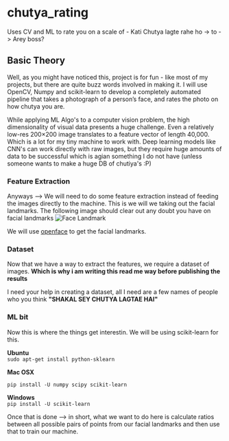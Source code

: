 # chutya_rating
Uses CV and ML to rate you on a scale of - Kati Chutya lagte rahe ho -> to -> Arey boss?

## Basic Theory
Well, as you might have noticed this, project is for fun -  like most of my projects, but there are quite buzz words involved in making it.
I will use OpenCV, Numpy and scikit-learn to develop a completely automated pipeline that takes a photograph of a person’s face, and rates the photo on how chutya you are.

While applying ML Algo's to a computer vision problem, the high dimensionality of visual data presents a huge challenge. Even a relatively low-res 200×200 image translates to a feature vector of length 40,000. Which is a lot for my tiny machine to work with. Deep learning models like CNN's can work directly with raw images, but they require huge amounts of data to be successful which is agian something I do not have (unless someone wants to make a huge DB of chutiya's :P)

### Feature Extraction
Anyways --> We will need to do some feature extraction instead of feeding the images directly to the machine.
This is we will we taking out the facial landmarks. The following image should clear out any doubt you have on facial landmarks
![Face Landmark](https://www.researchgate.net/profile/Zhiwen_Shao/publication/305388996/figure/fig1/AS:385037640978432@1468811535401/Fig-1-Facial-landmarks-are-divided-into-principal-subset-and-elaborate-subset-And-the.ppm)

We will use [openface](https://github.com/TadasBaltrusaitis/OpenFace) to get the facial landmarks.

### Dataset
Now that we have a way to extract the features, we require a dataset of images. **Which is why i am writing this read me way before publishing the results**

I need your help in creating a dataset, all I need are a few names of people who you think **"SHAKAL SEY CHUTYA LAGTAE HAI"**

### ML bit
Now this is where the things get interestin. We will be using scikit-learn for this.

**Ubuntu**\
`sudo apt-get install python-sklearn`

**Mac OSX**

`pip install -U numpy scipy scikit-learn`

**Windows**
\
`pip install -U scikit-learn`

Once that is done  --> in short, what we want to do here is calculate ratios between all possible pairs of points from our facial landmarks and then use that to train our machine.